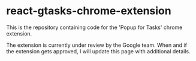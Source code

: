 # react-gtasks-chrome-extension

This is the repository containing code for the 'Popup for Tasks' chrome extension.

The extension is currently under review by the Google team. When and if the extension gets approved, I will update this page with additional details.
